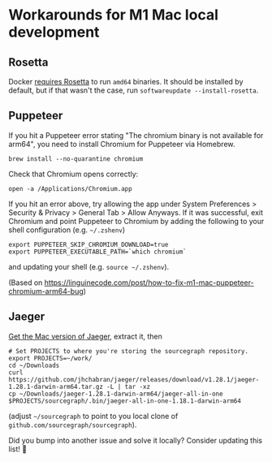 # Workarounds for M1 Mac local development

## Rosetta

Docker [requires Rosetta](https://docs.docker.com/desktop/mac/apple-silicon/#system-requirements) to run `amd64` binaries. It should be installed by default, but if that wasn't the case, run `softwareupdate --install-rosetta`.

## Puppeteer
If you hit a Puppeteer error stating "The chromium binary is not available for arm64", you need to install Chromium for Puppeteer via Homebrew.
   ```
   brew install --no-quarantine chromium
   ```

   Check that Chromium opens correctly:
   ```
   open -a /Applications/Chromium.app
   ```

   If you hit an error above, try allowing the app under System Preferences > Security & Privacy > General Tab > Allow Anyways. If it was successful, exit Chromium and point Puppeteer to Chromium by adding the following to your shell configuration (e.g. `~/.zshenv`)
   ```
   export PUPPETEER_SKIP_CHROMIUM_DOWNLOAD=true
   export PUPPETEER_EXECUTABLE_PATH=`which chromium`
   ```
   and updating your shell (e.g. `source ~/.zshenv`). 

(Based on https://linguinecode.com/post/how-to-fix-m1-mac-puppeteer-chromium-arm64-bug)

## Jaeger
[Get the Mac version of Jaeger](https://github.com/jhchabran/jaeger/releases/download/v1.28.1/jaeger-1.28.1-darwin-arm64.tar.gz), extract it, then 

```
# Set PROJECTS to where you're storing the sourcegraph repository.
export PROJECTS=~/work/
cd ~/Downloads
curl https://github.com/jhchabran/jaeger/releases/download/v1.28.1/jaeger-1.28.1-darwin-arm64.tar.gz -L | tar -xz
cp ~/Downloads/jaeger-1.28.1-darwin-arm64/jaeger-all-in-one $PROJECTS/sourcegraph/.bin/jaeger-all-in-one-1.18.1-darwin-arm64
``` 

(adjust `~/sourcegraph` to point to you local clone of `github.com/sourcegraph/sourcegraph`).

Did you bump into another issue and solve it locally? Consider updating this list! 🙇
